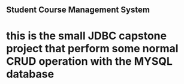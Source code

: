 ## Student Course Management System

# this is the small JDBC capstone project that perform some normal CRUD operation with the MYSQL database
